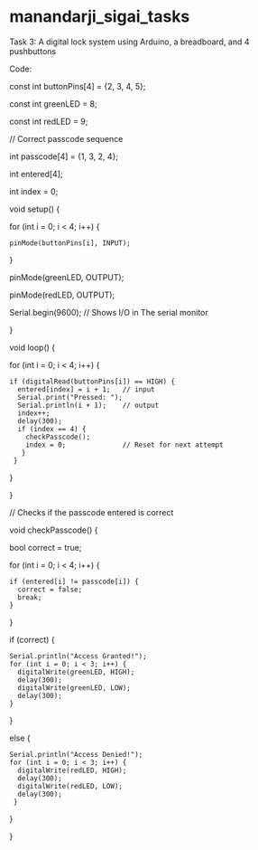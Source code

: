 # manandarji_sigai_tasks
Task 3: A digital lock system using Arduino, a  breadboard, and 4 pushbuttons

Code:

const int buttonPins[4] = {2, 3, 4, 5};

const int greenLED = 8;

const int redLED = 9;

// Correct passcode sequence

int passcode[4] = {1, 3, 2, 4};

int entered[4];

int index = 0;


void setup() {

  for (int i = 0; i < 4; i++) {

    pinMode(buttonPins[i], INPUT);
  }

  pinMode(greenLED, OUTPUT);

  pinMode(redLED, OUTPUT);

  Serial.begin(9600); // Shows I/O in The serial monitor

}



void loop() {


 
  for (int i = 0; i < 4; i++) {
 
    if (digitalRead(buttonPins[i]) == HIGH) {
      entered[index] = i + 1;   // input
      Serial.print("Pressed: ");
      Serial.println(i + 1);    // output
      index++;
      delay(300);              
      if (index == 4) {
        checkPasscode();
        index = 0;              // Reset for next attempt
       }
     }
  }

}


// Checks if the passcode entered is correct

void checkPasscode() {

  bool correct = true;

  for (int i = 0; i < 4; i++) {

    if (entered[i] != passcode[i]) {
      correct = false;
      break;
    }
  }



  if (correct) {

    Serial.println("Access Granted!");
    for (int i = 0; i < 3; i++) {
      digitalWrite(greenLED, HIGH);
      delay(300);
      digitalWrite(greenLED, LOW);
      delay(300);
    }
  } 
  
  else {
 
    Serial.println("Access Denied!");
    for (int i = 0; i < 3; i++) {
      digitalWrite(redLED, HIGH);
      delay(300);
      digitalWrite(redLED, LOW);
      delay(300);
     }
   }

}
